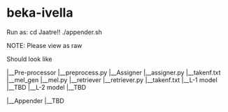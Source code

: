 # beka-ivella

  Run as:
  cd Jaatre!!
  ./appender.sh
  
  NOTE: Please view as raw
  
  Should look like

  |__Pre-processor
                  |__preprocess.py
                  |__Assigner
                             |__assigner.py
                             |__takenf.txt
                  |__mel_gen
                             |__mel.py
                  |__retriever
                             |__retriever.py
                  |__takenf.txt
  |__L-1 model
                  |__TBD
  |__L-2 model
                  |__TBD

  |__Appender
                  |__TBD
